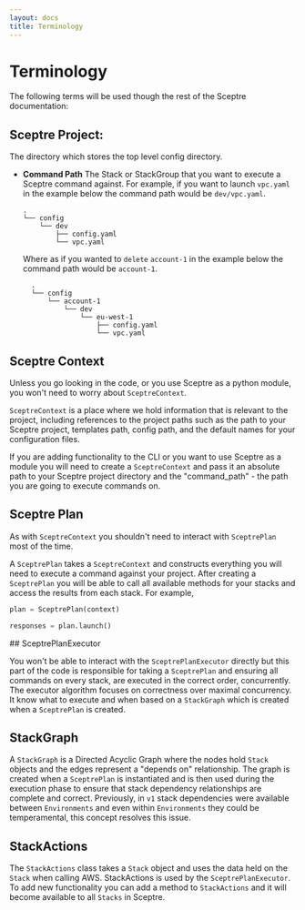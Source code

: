 ```yaml
---
layout: docs
title: Terminology
---
```


# Terminology

The following terms will be used though the rest of the Sceptre documentation:

## Sceptre Project:

The directory which stores the top level config directory.

- **Command Path** The Stack or StackGroup that you want to execute a Sceptre
  command against. For example, if you want to launch `vpc.yaml` in the example
  below the command path would be `dev/vpc.yaml`.

  ```
  .
  └── config
      └── dev
          ├── config.yaml
          └── vpc.yaml
  ```

  Where as if you wanted to `delete` `account-1` in the example below the
  command path would be `account-1`.

  ```
    .
    └── config
        └── account-1
            └── dev
                └── eu-west-1
                    ├── config.yaml
                    └── vpc.yaml
  ```

## Sceptre Context

Unless you go looking in the code, or you use Sceptre as a python module, you
won't need to worry about `SceptreContext`.

`SceptreContext` is a place where we hold information that is relevant to the
project, including references to the project paths such as the path to your
Sceptre project, templates path, config path, and the default names for your
configuration files.

If you are adding functionality to the CLI or you want to use Sceptre as
a module you will need to create a `SceptreContext` and pass it an absolute
path to your Sceptre project directory and the "command_path" - the path you
are going to execute commands on.

## Sceptre Plan

As with `SceptreContext` you shouldn't need to interact with `SceptrePlan` most
of the time.

A `SceptrePlan` takes a `SceptreContext` and constructs everything you will
need to execute a command against your project. After creating a `SceptrePlan`
you will be able to call all available methods for your stacks and access the
results from each stack. For example,

```python
plan = SceptrePlan(context)

responses = plan.launch()
```

## SceptrePlanExecutor

You won't be able to interact with the `SceptrePlanExecutor` directly but this
part of the code is responsible for taking a `SceptrePlan` and ensuring all
commands on every stack, are executed in the correct order, concurrently. The
executor algorithm focuses on correctness over maximal concurrency. It know
what to execute and when based on a `StackGraph` which is created when
a `SceptrePlan` is created.

## StackGraph

A `StackGraph` is a Directed Acyclic Graph where the nodes hold `Stack` objects
and the edges represent a "depends on" relationship. The graph is created when
a `SceptrePlan` is instantiated and is then used during the execution phase to
ensure that stack dependency relationships are complete and correct.
Previously, in `v1` stack dependencies were available between `Environments`
and even within `Environments` they could be temperamental, this concept
resolves this issue.

## StackActions

The `StackActions` class takes a `Stack` object and uses the data held on the
`Stack` when calling AWS. StackActions is used by the `SceptrePlanExecutor`. To
add new functionality you can add a method to `StackActions` and it will become
available to all `Stacks` in Sceptre.
